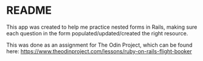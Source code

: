 # README

This app was created to help me practice nested forms in Rails, making sure each question in the form populated/updated/created the right resource. 

This was done as an assignment for The Odin Project, which can be found here: https://www.theodinproject.com/lessons/ruby-on-rails-flight-booker